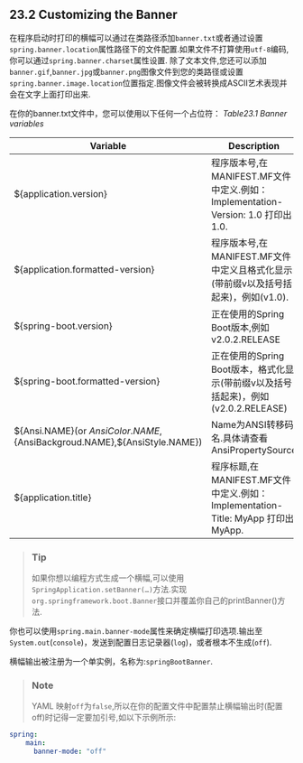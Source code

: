 ## 23.2 Customizing the Banner
在程序启动时打印的横幅可以通过在类路径添加`banner.txt`或者通过设置`spring.banner.location`属性路径下的文件配置.如果文件不打算使用`utf-8`编码,你可以通过`spring.banner.charset`属性设置.
除了文本文件,您还可以添加`banner.gif`,`banner.jpg`或`banner.png`图像文件到您的类路径或设置`spring.banner.image.location`位置指定.图像文件会被转换成ASCII艺术表现并会在文字上面打印出来.

在你的banner.txt文件中，您可以使用以下任何一个占位符：
*Table23.1 Banner variables*

| Variable                       | Description                                                                       |
| -------------------------------| --------------------------------------------------------------------------------  |
| ${application.version}         | 程序版本号,在MANIFEST.MF文件中定义.例如：Implementation-Version: 1.0 打印出1.0.       |
| ${application.formatted-version} | 程序版本号,在MANIFEST.MF文件中定义且格式化显示(带前缀v以及括号括起来)，例如(v1.0).     |
| ${spring-boot.version}           | 正在使用的Spring Boot版本,例如v2.0.2.RELEASE                                      |
| ${spring-boot.formatted-version} | 正在使用的Spring Boot版本，格式化显示(带前缀v以及括号括起来)，例如(v2.0.2.RELEASE)    |
| ${Ansi.NAME}(or ${AnsiColor.NAME},${AnsiBackgroud.NAME},${AnsiStyle.NAME}) | Name为ANSI转移码名.具体请查看AnsiPropertySource |
| ${application.title}             | 程序标题,在MANIFEST.MF文件中定义.例如：Implementation-Title: MyApp 打印出MyApp.    | 

>### Tip
>如果你想以编程方式生成一个横幅,可以使用`SpringApplication.setBanner(…)`方法.实现`org.springframework.boot.Banner`接口并覆盖你自己的printBanner()方法.

你也可以使用`spring.main.banner-mode`属性来确定横幅打印选项.输出至`System.out`(`console`)，发送到配置日志记录器(`log`)，或者根本不生成(`off`).

横幅输出被注册为一个单实例，名称为:`springBootBanner`.

>### Note
>YAML 映射`off`为`false`,所以在你的配置文件中配置禁止横幅输出时(配置off)时记得一定要加引号,如以下示例所示:
```yaml
spring:
    main:
      banner-mode: "off"
```

